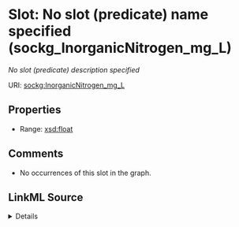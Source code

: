 

# Slot: No slot (predicate) name specified (sockg_InorganicNitrogen_mg_L)


_No slot (predicate) description specified_







URI: [sockg:InorganicNitrogen_mg_L](https://idir.uta.edu/sockg-ontology/docs/InorganicNitrogen_mg_L)



<!-- no inheritance hierarchy -->








## Properties

* Range: [xsd:float](http://www.w3.org/2001/XMLSchema#float)





## Comments

* No occurrences of this slot in the graph.



## LinkML Source

<details>

```yaml
name: sockg_InorganicNitrogen_mg_L
description: No slot (predicate) description specified
title: No slot (predicate) name specified
comments:
- No occurrences of this slot in the graph.
from_schema: soc-kg
rank: 1000
domain: sockg_WaterQualityConc
slot_uri: sockg:InorganicNitrogen_mg_L
alias: sockg_InorganicNitrogen_mg_L
range: float

```
</details>